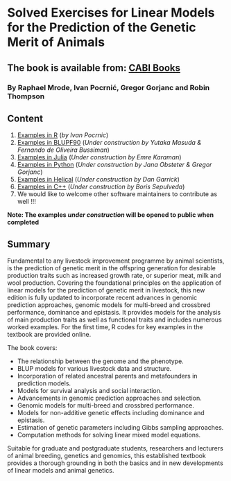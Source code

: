 # Solved Exercises for Linear Models for the Prediction of the Genetic Merit of Animals
## The book is available from: [CABI Books](https://www.cabidigitallibrary.org/doi/book/10.1079/9781800620506.0000)
### By Raphael Mrode, Ivan Pocrnić, Gregor Gorjanc and Robin Thompson 



## Content
1. [Examples in R](https://github.com/MrodesBook/Examples_R) (_by Ivan Pocrnic_)
2. [Examples in BLUPF90](https://github.com/MrodesBook/Examples_BLUPF90) (_Under construction by Yutaka Masuda & Fernando de Oliveira Bussiman_)
3. [Examples in Julia](https://github.com/MrodesBook/Examples_Julia) (_Under construction by Emre Karaman_)
4. [Examples in Python](https://github.com/MrodesBook/Examples_Python) (_Under construction by Jana Obsteter & Gregor Gorjanc_)
5. [Examples in Helical](https://github.com/MrodesBook/Examples_Helical) (_Under construction by Dan Garrick_)
6. [Examples in C++](https://github.com/MrodesBook/Examples_Cpp) (_Under construction by Boris Sepulveda_)
7. We would like to welcome other software maintainers to contribute as well !!!


**Note: The examples _under construction_ will be opened to public when completed**

## Summary
Fundamental to any livestock improvement programme by animal scientists, is the prediction of genetic merit in the offspring generation for desirable production traits such as increased growth rate, or superior meat, milk and wool production. Covering the foundational principles on the application of linear models for the prediction of genetic merit in livestock, this new edition is fully updated to incorporate recent advances in genomic prediction approaches, genomic models for multi-breed and crossbred performance, dominance and epistasis. It provides models for the analysis of main production traits as well as functional traits and includes numerous worked examples. For the first time, R codes for key examples in the textbook are provided online.

The book covers:

- The relationship between the genome and the phenotype.
- BLUP models for various livestock data and structure.
- Incorporation of related ancestral parents and metafounders in prediction models.
- Models for survival analysis and social interaction.
- Advancements in genomic prediction approaches and selection.
- Genomic models for multi-breed and crossbred performance.
- Models for non-additive genetic effects including dominance and epistasis.
- Estimation of genetic parameters including Gibbs sampling approaches.
- Computation methods for solving linear mixed model equations.

Suitable for graduate and postgraduate students, researchers and lecturers of animal breeding, genetics and genomics, this established textbook provides a thorough grounding in both the basics and in new developments of linear models and animal genetics.


